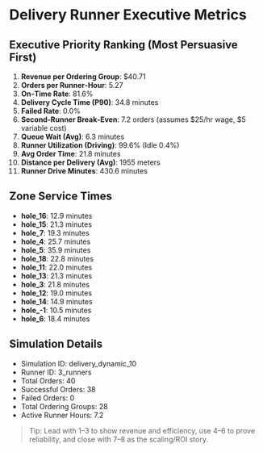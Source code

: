 # Delivery Runner Executive Metrics

## Executive Priority Ranking (Most Persuasive First)
1. **Revenue per Ordering Group**: $40.71
2. **Orders per Runner‑Hour**: 5.27
3. **On‑Time Rate**: 81.6%
4. **Delivery Cycle Time (P90)**: 34.8 minutes
5. **Failed Rate**: 0.0%
6. **Second‑Runner Break‑Even**: 7.2 orders (assumes $25/hr wage, $5 variable cost)
7. **Queue Wait (Avg)**: 6.3 minutes
8. **Runner Utilization (Driving)**: 99.6% (Idle 0.4%)
9. **Avg Order Time**: 21.8 minutes
10. **Distance per Delivery (Avg)**: 1955 meters
11. **Runner Drive Minutes**: 430.6 minutes

## Zone Service Times
- **hole_16**: 12.9 minutes
- **hole_15**: 21.3 minutes
- **hole_7**: 19.3 minutes
- **hole_4**: 25.7 minutes
- **hole_5**: 35.9 minutes
- **hole_18**: 22.8 minutes
- **hole_11**: 22.0 minutes
- **hole_13**: 21.3 minutes
- **hole_3**: 21.8 minutes
- **hole_12**: 19.0 minutes
- **hole_14**: 14.9 minutes
- **hole_-1**: 10.5 minutes
- **hole_6**: 18.4 minutes


## Simulation Details
- Simulation ID: delivery_dynamic_10
- Runner ID: 3_runners
- Total Orders: 40
- Successful Orders: 38
- Failed Orders: 0
- Total Ordering Groups: 28
- Active Runner Hours: 7.2

> Tip: Lead with 1–3 to show revenue and efficiency, use 4–6 to prove reliability, and close with 7–8 as the scaling/ROI story.
